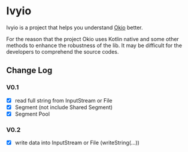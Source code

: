 # Ivyio

Ivyio is a project that helps you understand [Okio](https://github.com/square/okio) better.

For the reason that the project Okio uses Kotlin native and some other methods to enhance the robustness of 
the lib. It may be difficult for the developers to comprehend the source codes.


## Change Log

### V0.1
- [x] read full string from InputStream or File 
- [x] Segment (not include Shared Segment)
- [x] Segment Pool

### V0.2
- [x] write data into InputStream or File (writeString(...))




